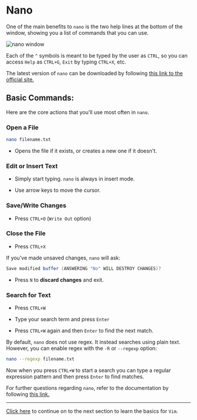 # Nano
One of the main benefits to `nano` is the two help lines at the bottom of the window, showing you a list of commands that you can use. 

![nano window](https://upload.wikimedia.org/wikipedia/commons/thumb/2/2a/GNU_nano-6.4_screenshot.png/800px-GNU_nano-6.4_screenshot.png)

Each of the `^` symbols is meant to be typed by the user as `CTRL`, so you can access `Help` as `CTRL+G`, `Exit` by typing `CTRL+X`, etc.

The latest version of `nano` can be downloaded by following [this link to the official site.](https://www.nano-editor.org/download.php)

## Basic Commands:
Here are the core actions that you'll use most often in `nano`.
### Open a File
```bash
nano filename.txt
```
* Opens the file if it exists, or creates a new one if it doesn't.

### Edit or Insert Text

* Simply start typing. `nano` is always in insert mode.

* Use arrow keys to move the cursor. 

### Save/Write Changes

* Press `CTRL+O` (`Write Out` option)

### Close the File

* Press `CTRL+X`

If you've made unsaved changes, `nano` will ask:
```java
Save modified buffer (ANSWERING "No" WILL DESTROY CHANGES)?
```

* Press `N` to **discard changes** and exit.

### Search for Text

* Press `CTRL+W`

* Type your search term and press `Enter`

* Press `CTRL+W` again and then `Enter` to find the next match.

By default, `nano` does not use regex. It instead searches using plain text. However, you can enable regex with the `-R` or `--regexp` option:
```bash
nano --regexp filename.txt
```
Now when you press `CTRL+W` to start a search you can type a regular expression pattern and then press `Enter` to find matches.

For further questions regarding `nano`, refer to the documentation by following [this link.](https://www.nano-editor.org/docs.php)

---

[Click here](03_vim.md) to continue on to the next section to learn the basics for `Vim`.